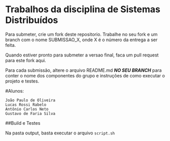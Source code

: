# Trabalhos da disciplina de Sistemas Distribuídos

Para submeter, crie um fork deste repositorio. Trabalhe no seu fork e um branch com o nome SUBMISSAO_X, onde X é o número da entrega a ser feita. 

Quando estiver pronto para submeter a versao final, faca um pull request para este fork aqui.

Para cada submissão, altere o arquivo README.md ***NO SEU BRANCH*** para conter o nome dos componentes do grupo e instruções de como executar o projeto e testes.


#Alunos:

```
João Paulo de Oliveira
Lucas Rossi Rabelo
Antônio Carlos Neto
Gustavo de Faria Silva
```

##Build e Testes

Na pasta output, basta executar o arquivo ```script.sh```